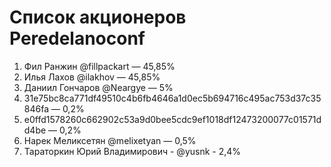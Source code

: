 # Список акционеров Peredelanoconf

1. Фил Ранжин @fillpackart — 45,85%
2. Илья Лахов @ilakhov — 45,85%
3. Даниил Гончаров @Neargye — 5%
4. 31e75bc8ca771df49510c4b6fb4646a1d0ec5b694716c495ac753d37c35846fa — 0,2%
5. e0ffd1578260c662902c53a9d0bee5cdc9ef1018df12473200077c01571dd4be — 0,2%
6. Нарек Меликсетян @melixetyan — 0,5%
7. Тараторкин Юрий Владимирович - @yusnk - 2,4%
